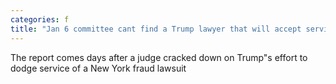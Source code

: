 ```yaml
---
categories: f
title: "Jan 6 committee cant find a Trump lawyer that will accept service of subpoena report"
---
```

The report comes days after a judge cracked down on Trump"s effort to dodge service of a New York fraud lawsuit